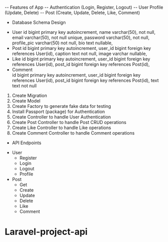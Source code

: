 

-- Features  of App 
-- Authentication (Login, Register, Logout)
-- User Profile (Update, Delete)
-- Post (Create, Update, Delete, Like, Comment)

+ Database Schema Design
 - User
    id bigint primary key autoincrement,
    name varchar(50), not null,
    email varchar(50), not null unique,
    password varchar(50), not null,
    profile_pic varchar(50) not null,
    bio text nullable,
-  Post
    id bigint primary key autoincrement,
    user_id bigint foreign key references User(id),
    caption text not null,
    image varchar nullable,
- Like 
    id bigint primary key autoincrement,
    user_id bigint foreign key references User(id),
    post_id bigint foreign key references Post(id),
- Comment   
    id bigint primary key autoincrement,
    user_id bigint foreign key references User(id),
    post_id bigint foreign key references Post(id),
    text text not null

1. Create Migration 
2. Create Model
3. Create Factory to generate fake data for testing
4. Install Passport (package) for Authentication 
5. Create Controller to handle User Authentication
6. Create Post Controller to handle Post CRUD operations
7. Create Like Controller to handle Like operations
8. Create Comment Controller to handle Comment operations

+ API Endpoints
- User
    - Register
    - Login
    - Logout
    - Profile
- Post
    - Get
    - Create
    - Update
    - Delete
    - Like
    - Comment
# Laravel-project-api
